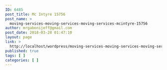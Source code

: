 ```yaml
---
ID: 6485
post_title: Mc Intyre 15756
post_name: >
  moving-services-moving-services-moving-services-mcintyre-15756
author: mrgabonijeff@gmail.com
post_date: 2018-03-28 01:47:10
layout: page
link: >
  http://localhost/wordpress/moving-services-moving-services-moving-services-mcintyre-15756/
published: true
tags: [ ]
categories: [ ]
---
```

